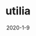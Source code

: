 ---
layout: semiterm
title: utilia

phonetic: "[ yoo-ti-lee-uh ]"
ipa: "/ ju'tɪljə /"

definition: [
	{
		pos: noun,
		description: [
			{
				explanation: "The feeling of attentiveness and consequence felt when mousing over a website link or element that changes the computer cursor to a pointer.",
				example: "Collin felt a pang of utilia before clicking the purchase button."
			}
		]
	}
]

date: 2020-1-9
neologist: Kiran
---